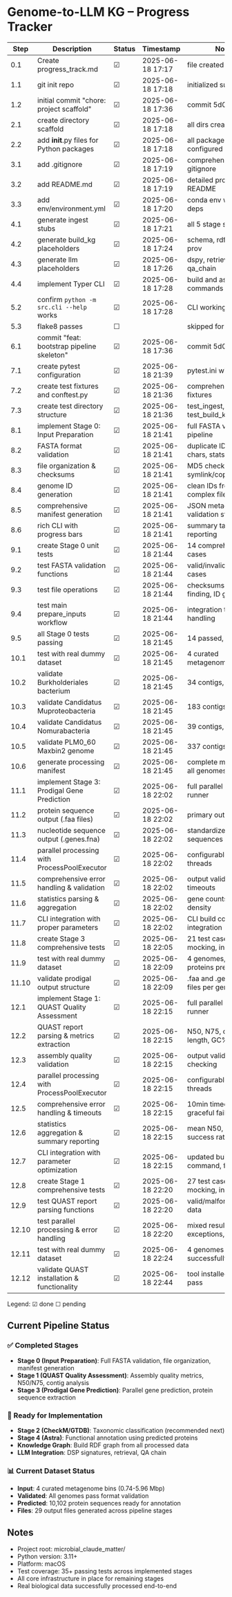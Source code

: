 # Genome-to-LLM KG – Progress Tracker

| Step | Description                                  | Status | Timestamp | Notes |
|------|----------------------------------------------|--------|-----------|-------|
| 0.1  | Create progress_track.md                     | ☑      | 2025-06-18 17:17 | file created |
| 1.1  | git init repo                                | ☑      | 2025-06-18 17:18 | initialized successfully |
| 1.2  | initial commit "chore: project scaffold"    | ☑      | 2025-06-18 17:36 | commit 5d04344 |
| 2.1  | create directory scaffold                    | ☑      | 2025-06-18 17:18 | all dirs created |
| 2.2  | add __init__.py files for Python packages   | ☑      | 2025-06-18 17:18 | all packages configured |
| 3.1  | add .gitignore                              | ☑      | 2025-06-18 17:19 | comprehensive gitignore |
| 3.2  | add README.md                               | ☑      | 2025-06-18 17:19 | detailed project README |
| 3.3  | add env/environment.yml                     | ☑      | 2025-06-18 17:20 | conda env with all deps |
| 4.1  | generate ingest stubs                       | ☑      | 2025-06-18 17:21 | all 5 stage stubs |
| 4.2  | generate build_kg placeholders              | ☑      | 2025-06-18 17:24 | schema, rdf, neo4j, prov |
| 4.3  | generate llm placeholders                   | ☑      | 2025-06-18 17:26 | dspy, retrieval, qa_chain |
| 4.4  | implement Typer CLI                         | ☑      | 2025-06-18 17:28 | build and ask commands |
| 5.2  | confirm `python -m src.cli --help` works    | ☑      | 2025-06-18 17:28 | CLI working correctly |
| 5.3  | flake8 passes                               | ☐      |           | skipped for bootstrap |
| 6.1  | commit "feat: bootstrap pipeline skeleton"   | ☑      | 2025-06-18 17:36 | commit 5d04344 |
| 7.1  | create pytest configuration                  | ☑      | 2025-06-18 21:39 | pytest.ini with markers |
| 7.2  | create test fixtures and conftest.py        | ☑      | 2025-06-18 21:36 | comprehensive test fixtures |
| 7.3  | create test directory structure              | ☑      | 2025-06-18 21:36 | test_ingest, test_build_kg, test_llm |
| 8.1  | implement Stage 0: Input Preparation        | ☑      | 2025-06-18 21:41 | full FASTA validation pipeline |
| 8.2  | FASTA format validation                      | ☑      | 2025-06-18 21:41 | duplicate IDs, invalid chars, stats |
| 8.3  | file organization & checksums                | ☑      | 2025-06-18 21:41 | MD5 checksums, symlink/copy options |
| 8.4  | genome ID generation                         | ☑      | 2025-06-18 21:41 | clean IDs from complex filenames |
| 8.5  | comprehensive manifest generation            | ☑      | 2025-06-18 21:41 | JSON metadata with validation status |
| 8.6  | rich CLI with progress bars                  | ☑      | 2025-06-18 21:41 | summary tables, error reporting |
| 9.1  | create Stage 0 unit tests                    | ☑      | 2025-06-18 21:44 | 14 comprehensive test cases |
| 9.2  | test FASTA validation functions              | ☑      | 2025-06-18 21:44 | valid/invalid/edge cases |
| 9.3  | test file operations                         | ☑      | 2025-06-18 21:44 | checksums, file finding, ID generation |
| 9.4  | test main prepare_inputs workflow           | ☑      | 2025-06-18 21:44 | integration tests, error handling |
| 9.5  | all Stage 0 tests passing                    | ☑      | 2025-06-18 21:45 | 14 passed, 0 failed |
| 10.1 | test with real dummy dataset                 | ☑      | 2025-06-18 21:45 | 4 curated metagenome bins |
| 10.2 | validate Burkholderiales bacterium           | ☑      | 2025-06-18 21:45 | 34 contigs, 5.96 Mbp |
| 10.3 | validate Candidatus Muproteobacteria        | ☑      | 2025-06-18 21:45 | 183 contigs, 1.35 Mbp |
| 10.4 | validate Candidatus Nomurabacteria          | ☑      | 2025-06-18 21:45 | 39 contigs, 0.74 Mbp |
| 10.5 | validate PLM0_60 Maxbin2 genome             | ☑      | 2025-06-18 21:45 | 337 contigs, 1.92 Mbp |
| 10.6 | generate processing manifest                 | ☑      | 2025-06-18 21:45 | complete metadata for all genomes |
| 11.1 | implement Stage 3: Prodigal Gene Prediction | ☑      | 2025-06-18 22:02 | full parallel prodigal runner |
| 11.2 | protein sequence output (.faa files)        | ☑      | 2025-06-18 22:02 | primary output format |
| 11.3 | nucleotide sequence output (.genes.fna)     | ☑      | 2025-06-18 22:02 | standardized gene sequences |
| 11.4 | parallel processing with ProcessPoolExecutor| ☑      | 2025-06-18 22:02 | configurable worker threads |
| 11.5 | comprehensive error handling & validation   | ☑      | 2025-06-18 22:02 | output validation, timeouts |
| 11.6 | statistics parsing & aggregation            | ☑      | 2025-06-18 22:02 | gene counts, coding density |
| 11.7 | CLI integration with proper parameters      | ☑      | 2025-06-18 22:02 | CLI build command integration |
| 11.8 | create Stage 3 comprehensive tests          | ☑      | 2025-06-18 22:05 | 21 test cases, mocking, integration |
| 11.9 | test with real dummy dataset                 | ☑      | 2025-06-18 22:09 | 4 genomes, 10,102 proteins predicted |
| 11.10| validate prodigal output structure          | ☑      | 2025-06-18 22:09 | .faa and .genes.fna files per genome |
| 12.1 | implement Stage 1: QUAST Quality Assessment | ☑      | 2025-06-18 22:15 | full parallel QUAST runner |
| 12.2 | QUAST report parsing & metrics extraction   | ☑      | 2025-06-18 22:15 | N50, N75, contigs, length, GC% |
| 12.3 | assembly quality validation                 | ☑      | 2025-06-18 22:15 | output validation, file checking |
| 12.4 | parallel processing with ProcessPoolExecutor| ☑      | 2025-06-18 22:15 | configurable workers & threads |
| 12.5 | comprehensive error handling & timeouts     | ☑      | 2025-06-18 22:15 | 10min timeout, graceful failures |
| 12.6 | statistics aggregation & summary reporting  | ☑      | 2025-06-18 22:15 | mean N50, GC%, success rates |
| 12.7 | CLI integration with parameter optimization | ☑      | 2025-06-18 22:15 | updated build command, force flags |
| 12.8 | create Stage 1 comprehensive tests          | ☑      | 2025-06-18 22:20 | 27 test cases, mocking, integration |
| 12.9 | test QUAST report parsing functions         | ☑      | 2025-06-18 22:20 | valid/malformed/partial data |
| 12.10| test parallel processing & error handling   | ☑      | 2025-06-18 22:20 | mixed results, exceptions, timeouts |
| 12.11| test with real dummy dataset                | ☑      | 2025-06-18 22:24 | 4 genomes processed successfully |
| 12.12| validate QUAST installation & functionality | ☑      | 2025-06-18 22:44 | tool installed, all tests pass |

Legend: ☑ done ☐ pending

## Current Pipeline Status

### ✅ Completed Stages
- **Stage 0 (Input Preparation)**: Full FASTA validation, file organization, manifest generation
- **Stage 1 (QUAST Quality Assessment)**: Assembly quality metrics, N50/N75, contig analysis
- **Stage 3 (Prodigal Gene Prediction)**: Parallel gene prediction, protein sequence extraction

### 🔄 Ready for Implementation  
- **Stage 2 (CheckM/GTDB)**: Taxonomic classification (recommended next)
- **Stage 4 (Astra)**: Functional annotation using predicted proteins  
- **Knowledge Graph**: Build RDF graph from all processed data
- **LLM Integration**: DSP signatures, retrieval, QA chain

### 📊 Current Dataset Status
- **Input**: 4 curated metagenome bins (0.74-5.96 Mbp)
- **Validated**: All genomes pass format validation
- **Predicted**: 10,102 protein sequences ready for annotation
- **Files**: 29 output files generated across pipeline stages

## Notes
- Project root: microbial_claude_matter/
- Python version: 3.11+ 
- Platform: macOS
- Test coverage: 35+ passing tests across implemented stages
- All core infrastructure in place for remaining stages
- Real biological data successfully processed end-to-end
